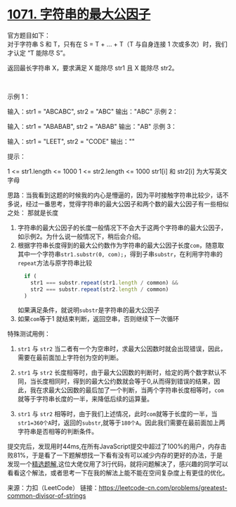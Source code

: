 # [1071. 字符串的最大公因子](https://leetcode-cn.com/problems/greatest-common-divisor-of-strings/)
官方题目如下：  
对于字符串 S 和 T，只有在 S = T + ... + T（T 与自身连接 1 次或多次）时，我们才认定 “T 能除尽 S”。

返回最长字符串 X，要求满足 X 能除尽 str1 且 X 能除尽 str2。

 

示例 1：

输入：str1 = "ABCABC", str2 = "ABC"
输出："ABC"
示例 2：

输入：str1 = "ABABAB", str2 = "ABAB"
输出："AB"
示例 3：

输入：str1 = "LEET", str2 = "CODE"
输出：""

提示：

1 <= str1.length <= 1000
1 <= str2.length <= 1000
str1[i] 和 str2[i] 为大写英文字母



思路：当我看到这题的时候我的内心是懵逼的，因为平时接触字符串比较少，话不多说，经过一番思考，觉得字符串的最大公因子和两个数的最大公因子有一些相似之处：
那就是长度

   1. 字符串的最大公因子的长度一般情况下不会大于这两个字符串的最大公因子，如示例2。为什么说一般情况下，稍后会介绍。
   2. 根据字符串长度得到的最大公约数作为字符串的最大公因子长度`com`，随意取其中一个字符串`str1.substr(0, com);`，得到子串`substr`，在利用字符串的`repeat`方法与原字符串比较
      ```js
        if (
          str1 === substr.repeat(str1.length / common) &&
          str2 === substr.repeat(str2.length / common)
        )
      ```
      如果满足条件，就说明`substr`是字符串的最大公因子
   3. 如果`com`等于1 就结束判断，返回空串，否则继续下一次循环

特殊测试用例：
1. `str1` 与 `str2` 当二者有一个为空串时，求最大公因数时就会出现错误，因此，需要在最前面加上字符创为空的判断。

2. `str1` 与 `str2` 长度相等时，由于最大公因数的判断时，给定的两个数字默认不同，当长度相同时，得到的最大公约数就会等于0,从而得到错误的结果，因此，我在求最大公因数的最后加了一个判断，当两个字符串长度相等时，`com`就等于字符串长度的一半，来降低后续的运算量。

3. `str1` 与 `str2` 相等时，由于我们上述情况，此时`com`就等于长度的一半，当`str1=360个A`时，返回的`substr`,就等于`180个A`。因此我们需要在最前面加上两字符串是否相等的判断条件。

  

  提交完后，发现用时44ms,在所有JavaScript提交中超过了100%的用户，内存击败81%，于是看了一下题解想找一下看有没有可以减少内存的更好的办法，于是发现一个[精选题解](https://leetcode-cn.com/problems/greatest-common-divisor-of-strings/solution/1071-zi-fu-chuan-de-zui-da-gong-yin-zi-by-wonderfu/),这位大佬仅用了3行代码，就将问题解决了，感兴趣的同学可以看看这个解法，或者思考一下在我的解法上能不能在空间复杂度上有更佳的优化。

  来源：力扣（LeetCode）
  链接：https://leetcode-cn.com/problems/greatest-common-divisor-of-strings